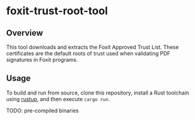 # foxit-trust-root-tool
## Overview
This tool downloads and extracts the Foxit Approved Trust List. These certificates are the default roots of trust used when validating PDF signatures in Foxit programs.

## Usage
To build and run from source, clone this repository, install a Rust toolchain using [rustup](https://www.rustup.rs/), and then execute `cargo run`.

TODO: pre-compiled binaries
